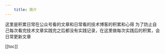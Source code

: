 ```yaml
---
    title: 简介
---
```


这里是积累日常在公众号看的文章和日常看的技术博客的积累和心得
为了防止自己每次看完技术文章实践完之后都没有实践记录，在这里做每次实践后的积累，会日常更新文章

[[toc]]